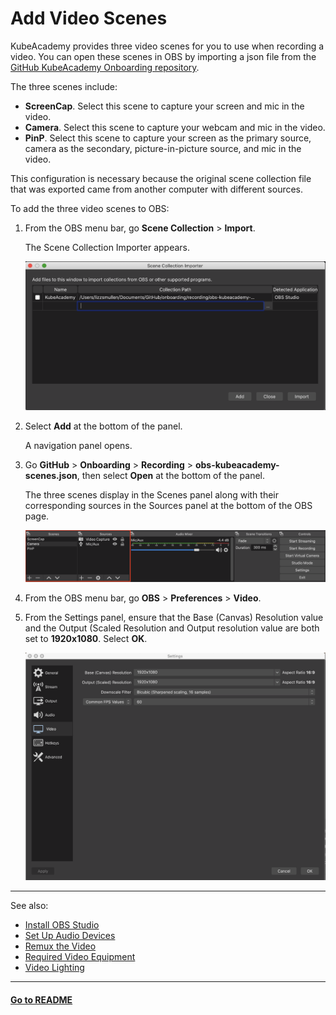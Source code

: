 # Add Video Scenes

KubeAcademy provides three video scenes for you to use when recording a video. You can open these scenes in OBS by importing a json file from the [GitHub KubeAcademy Onboarding repository](https://github.com/kube-academy/onboarding/tree/main/recording).

The three scenes include:

- **ScreenCap**. Select this scene to capture your screen and mic in the video.
- **Camera**. Select this scene to capture your webcam and mic in the video.
- **PinP**. Select this scene to capture your screen as the primary source, camera as the secondary, picture-in-picture source, and mic in the video.

This configuration is necessary because the original scene collection file that was exported came from another computer with different sources.

To add the three video scenes to OBS:

1. From the OBS menu bar, go **Scene Collection** > **Import**.

   The Scene Collection Importer appears.

   ![Scene Collection Importer](./images/scene-collection-importer.png)

2. Select **Add** at the bottom of the panel. 

   A navigation panel opens. 

3. Go **GitHub** > **Onboarding** > **Recording** > **obs-kubeacademy-scenes.json**, then select **Open** at the bottom of the panel.

   The three scenes display in the Scenes panel along with their corresponding sources in the Sources panel at the bottom of the OBS page. 

   ![Scenes and Sources panels](./images/scenes-and-sources-panel.png)
   
4. From the OBS menu bar, go **OBS** > **Preferences** > **Video**. 

5. From the Settings panel, ensure that the Base (Canvas) Resolution value and the Output (Scaled Resolution and Output resolution value are both set to **1920x1080**. Select **OK**.

   ![video settings](./images/video-settings-panel.png)

----
See also:

- [Install OBS Studio](contributors-guide/video-recording-setup/install-obs-studio.md)
- [Set Up Audio Devices](contributors-guide/video-recording-setup/audio-device-setup.md)
- [Remux the Video](contributors-guide/video-recording-setup/remux-the-video.md)
- [Required Video Equipment](contributors-guide/contributor-onboarding/required-video-equipment.md)
- [Video Lighting](contributors-guide/contributor-onboarding/video-lighting.md)

----
#### **[Go to README](contributors-guide/README.md)** 